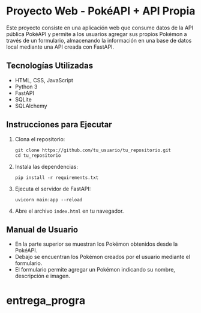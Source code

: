 
# Proyecto Web - PokéAPI + API Propia

Este proyecto consiste en una aplicación web que consume datos de la API pública PokéAPI y permite a los usuarios agregar sus propios Pokémon a través de un formulario, almacenando la información en una base de datos local mediante una API creada con FastAPI.

## Tecnologías Utilizadas

- HTML, CSS, JavaScript
- Python 3
- FastAPI
- SQLite
- SQLAlchemy

## Instrucciones para Ejecutar

1. Clona el repositorio:
   ```
   git clone https://github.com/tu_usuario/tu_repositorio.git
   cd tu_repositorio
   ```

2. Instala las dependencias:
   ```
   pip install -r requirements.txt
   ```

3. Ejecuta el servidor de FastAPI:
   ```
   uvicorn main:app --reload
   ```

4. Abre el archivo `index.html` en tu navegador.

## Manual de Usuario

- En la parte superior se muestran los Pokémon obtenidos desde la PokéAPI.
- Debajo se encuentran los Pokémon creados por el usuario mediante el formulario.
- El formulario permite agregar un Pokémon indicando su nombre, descripción e imagen.
# entrega_progra
